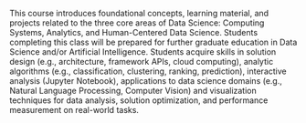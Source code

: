 This course introduces foundational concepts, learning material, and projects related to the three core areas of Data Science: Computing Systems, Analytics, and Human-Centered Data Science. Students completing this class will be prepared for further graduate education in Data Science and/or Artificial Intelligence. Students acquire skills in solution design (e.g., architecture, framework APIs, cloud computing), analytic algorithms (e.g., classification, clustering, ranking, prediction), interactive analysis (Jupyter Notebook), applications to data science domains (e.g., Natural Language Processing, Computer Vision) and visualization techniques for data analysis, solution optimization, and performance measurement on real-world tasks.